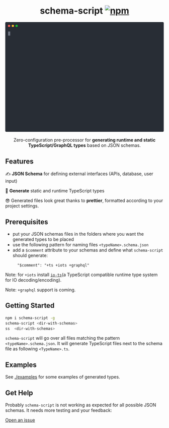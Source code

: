 <h1 align="center">
  schema-script
  <a href="https://www.npmjs.org/package/schema-script"><img src="https://img.shields.io/npm/v/schema-script.svg?style=flat" alt="npm"></a>
</h1>
<p align="center">
  <img src="https://raw.githubusercontent.com/OrKoN/schema-script/master/demo.svg?sanitize=true" width="572" alt="newsletter cli demo">
</p>
<p align="center">
  Zero-configuration pre-processor for <strong>generating runtime and static TypeScript/GraphQL types</strong> based on JSON schemas.
</p>

## Features

✍️ **JSON Schema** for defining external interfaces (APIs, database, user input)

🌈 **Generate** static and runtime TypeScript types

😎 Generated files look great thanks to **prettier**, formatted according to your project settings.

## Prerequisites

- put your JSON schemas files in the folders where you want the generated types to be placed
- use the following pattern for naming files `<typeName>.schema.json`
- add a `$comment` attribute to your schemas and define what `schema-script` should generate:
  ```
    "$comment": "+ts +iots +graphql"
  ```

Note: for `+iots` install [`io-ts`](https://github.com/gcanti/io-ts)(a TypeScript compatible runtime type system for IO decoding/encoding).

Note: `+graphql` support is coming.

## Getting Started

```sh
npm i schema-script -g
schema-script <dir-with-schemas>
ss  <dir-with-schemas>
```

`schema-script` will go over all files matching the pattern `<typeName>.schema.json`. It will generate TypeScript files next to the schema file as following `<TypeName>.ts`.

## Examples

See [./examples](examples) for some examples of generated types.

## Get Help

Probably `schema-script` is not working as expected for all possible JSON schemas. It needs more testing and your feedback:

[Open an issue](https://github.com/orkon/schema-script/issues)
